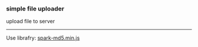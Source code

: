 ### simple file uploader ###
upload file to server


---

Use librafry: [spark-md5.min.js](https://github.com/satazor/js-spark-md5)